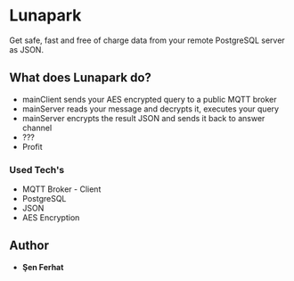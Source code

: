 # Lunapark
Get safe, fast and free of charge data from your remote PostgreSQL server as JSON.

## What does Lunapark do?
* mainClient sends your AES encrypted query to a public MQTT broker
* mainServer reads your message and decrypts it, executes your query
* mainServer encrypts the result JSON and sends it back to answer channel
* ???
* Profit

### Used Tech's
* MQTT Broker - Client
* PostgreSQL
* JSON
* AES Encryption


## Author

* **Şen Ferhat**
